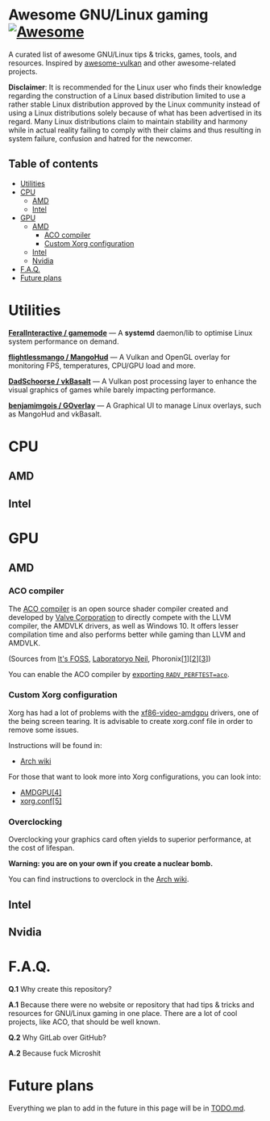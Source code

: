 # Awesome GNU/Linux gaming [![Awesome](https://cdn.rawgit.com/sindresorhus/awesome/d7305f38d29fed78fa85652e3a63e154dd8e8829/media/badge.svg)](https://github.com/sindresorhus/awesome)

A curated list of awesome GNU/Linux tips & tricks, games, tools, and resources. Inspired by [awesome-vulkan](https://github.com/vinjn/awesome-vulkan) and other awesome-related projects.

**Disclaimer**: It is recommended for the Linux user who finds their knowledge regarding the construction of a Linux based distribution limited to use a rather stable Linux distribution approved by the Linux community instead of using a Linux distributions solely because of what has been advertised in its regard. Many Linux distributions claim to maintain stability and harmony while in actual reality failing to comply with their claims and thus resulting in system failure, confusion and hatred for the newcomer.

## Table of contents

- [Utilities](#utilities)
- [CPU](#cpu)
	- [AMD](#amd)
	- [Intel](#intel)
- [GPU](#gpu)
	- [AMD](#amd-1)
		- [ACO compiler](#aco-compiler)
		- [Custom Xorg configuration](#custom-xorg-configuration)
	- [Intel](#intel-1)
	- [Nvidia](#nvidia)
- [F.A.Q.](#faq)
- [Future plans](#future-plans)

# Utilities

[**FeralInteractive / gamemode**](https://github.com/FeralInteractive/gamemode) — A **systemd** daemon/lib to optimise Linux system performance on demand.

[**flightlessmango / MangoHud**](https://github.com/flightlessmango/MangoHud) — A Vulkan and OpenGL overlay for monitoring FPS, temperatures, CPU/GPU load and more.

[**DadSchoorse / vkBasalt**](https://github.com/DadSchoorse/vkBasalt) — A Vulkan post processing layer to enhance the visual graphics of games while barely impacting performance.

[**benjamimgois / GOverlay**](https://github.com/benjamimgois/goverlay) — A Graphical UI to manage Linux overlays, such as MangoHud and vkBasalt.


# CPU

## AMD

## Intel

# GPU

## AMD

### ACO compiler

The [ACO compiler](https://steamcommunity.com/games/221410/announcements/detail/1602634609636894200) is an open source shader compiler created and developed by [Valve Corporation](https://en.wikipedia.org/wiki/Valve_Corporation) to directly compete with the LLVM compiler, the AMDVLK drivers, as well as Windows 10. It offers lesser compilation time and also performs better while gaming than LLVM and AMDVLK.

(Sources from [It's FOSS](https://itsfoss.com/linux-games-performance-boost-amd-gpu/), [Laboratoryo Neil](https://youtu.be/p7usPG4Ay34), Phoronix[[1](https://www.phoronix.com/scan.php?page=article&item=radv-aco-llvm&num=1)][[2](https://www.phoronix.com/scan.php?page=article&item=radv-aco-gcn10&num=1)][[3](https://www.phoronix.com/scan.php?page=article&item=mesa20radv-aco-amdvlk&num=1)])


You can enable the ACO compiler by [exporting `RADV_PERFTEST=aco`](https://wiki.archlinux.org/index.php/Environment_variables).

### Custom Xorg configuration

Xorg has had a lot of problems with the [xf86-video-amdgpu](https://gitlab.freedesktop.org/xorg/driver/xf86-video-amdgpu) drivers, one of the being screen tearing. It is advisable to create xorg.conf file in order to remove some issues.

Instructions will be found in:

- [Arch wiki](https://wiki.archlinux.org/index.php/AMDGPU#Xorg_configuration)

For those that want to look more into Xorg configurations, you can look into:

- [AMDGPU[4]](https://manpages.debian.org/testing/xserver-xorg-video-amdgpu/amdgpu.4.en.html)
- [xorg.conf[5]](https://manpages.debian.org/testing/xserver-xorg-core/xorg.conf.5.en.html)

### Overclocking

Overclocking your graphics card often yields to superior performance, at the cost of lifespan.

**Warning: you are on your own if you create a nuclear bomb.**

You can find instructions to overclock in the [Arch wiki](https://wiki.archlinux.org/index.php/AMDGPU#Overclocking).

## Intel

## Nvidia


# F.A.Q.

**Q.1** Why create this repository?

**A.1** Because there were no website or repository that had tips & tricks and resources for GNU/Linux gaming in one place. There are a lot of cool projects, like ACO, that should be well known.

**Q.2** Why GitLab over GitHub?

**A.2** Because fuck Microshit

# Future plans

Everything we plan to add in the future in this page will be in [TODO.md](/TODO.md).
